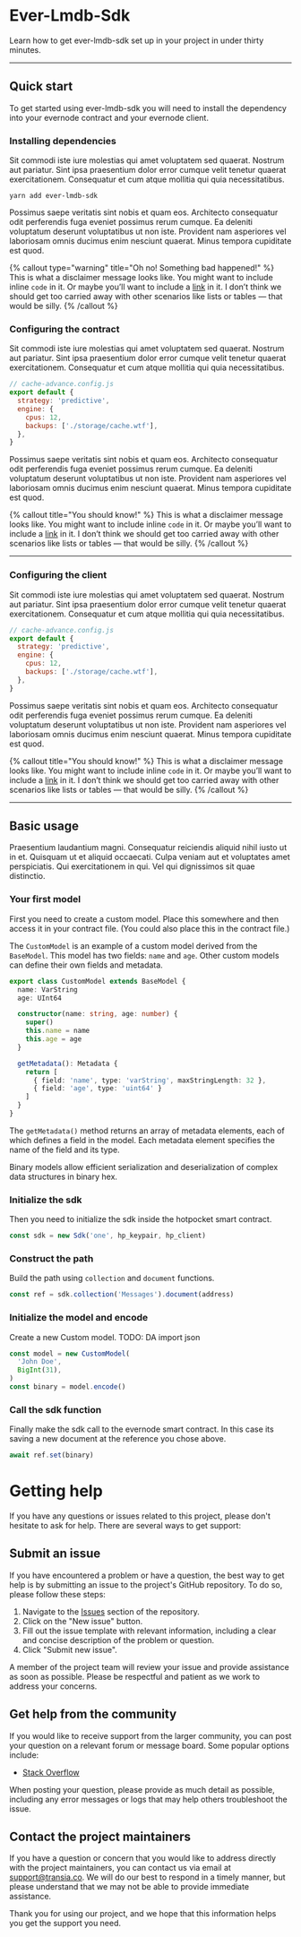 # Ever-Lmdb-Sdk

Learn how to get ever-lmdb-sdk set up in your project in under thirty minutes.

---

## Quick start

To get started using ever-lmdb-sdk you will need to install the dependency into your evernode contract and your evernode client.

### Installing dependencies

Sit commodi iste iure molestias qui amet voluptatem sed quaerat. Nostrum aut pariatur. Sint ipsa praesentium dolor error cumque velit tenetur quaerat exercitationem. Consequatur et cum atque mollitia qui quia necessitatibus.

```shell
yarn add ever-lmdb-sdk
```

Possimus saepe veritatis sint nobis et quam eos. Architecto consequatur odit perferendis fuga eveniet possimus rerum cumque. Ea deleniti voluptatum deserunt voluptatibus ut non iste. Provident nam asperiores vel laboriosam omnis ducimus enim nesciunt quaerat. Minus tempora cupiditate est quod.

{% callout type="warning" title="Oh no! Something bad happened!" %}
This is what a disclaimer message looks like. You might want to include inline `code` in it. Or maybe you’ll want to include a [link](/) in it. I don’t think we should get too carried away with other scenarios like lists or tables — that would be silly.
{% /callout %}

### Configuring the contract

Sit commodi iste iure molestias qui amet voluptatem sed quaerat. Nostrum aut pariatur. Sint ipsa praesentium dolor error cumque velit tenetur quaerat exercitationem. Consequatur et cum atque mollitia qui quia necessitatibus.

```js
// cache-advance.config.js
export default {
  strategy: 'predictive',
  engine: {
    cpus: 12,
    backups: ['./storage/cache.wtf'],
  },
}
```

Possimus saepe veritatis sint nobis et quam eos. Architecto consequatur odit perferendis fuga eveniet possimus rerum cumque. Ea deleniti voluptatum deserunt voluptatibus ut non iste. Provident nam asperiores vel laboriosam omnis ducimus enim nesciunt quaerat. Minus tempora cupiditate est quod.

{% callout title="You should know!" %}
This is what a disclaimer message looks like. You might want to include inline `code` in it. Or maybe you’ll want to include a [link](/) in it. I don’t think we should get too carried away with other scenarios like lists or tables — that would be silly.
{% /callout %}

---

### Configuring the client

Sit commodi iste iure molestias qui amet voluptatem sed quaerat. Nostrum aut pariatur. Sint ipsa praesentium dolor error cumque velit tenetur quaerat exercitationem. Consequatur et cum atque mollitia qui quia necessitatibus.

```js
// cache-advance.config.js
export default {
  strategy: 'predictive',
  engine: {
    cpus: 12,
    backups: ['./storage/cache.wtf'],
  },
}
```

Possimus saepe veritatis sint nobis et quam eos. Architecto consequatur odit perferendis fuga eveniet possimus rerum cumque. Ea deleniti voluptatum deserunt voluptatibus ut non iste. Provident nam asperiores vel laboriosam omnis ducimus enim nesciunt quaerat. Minus tempora cupiditate est quod.

{% callout title="You should know!" %}
This is what a disclaimer message looks like. You might want to include inline `code` in it. Or maybe you’ll want to include a [link](/) in it. I don’t think we should get too carried away with other scenarios like lists or tables — that would be silly.
{% /callout %}

---

## Basic usage

Praesentium laudantium magni. Consequatur reiciendis aliquid nihil iusto ut in et. Quisquam ut et aliquid occaecati. Culpa veniam aut et voluptates amet perspiciatis. Qui exercitationem in qui. Vel qui dignissimos sit quae distinctio.

### Your first model

First you need to create a custom model. Place this somewhere and then access it in your contract file. (You could also place this in the contract file.)

The `CustomModel` is an example of a custom model derived from the `BaseModel`. This model has two fields: `name` and `age`. Other custom models can define their own fields and metadata.

```ts
export class CustomModel extends BaseModel {
  name: VarString
  age: UInt64

  constructor(name: string, age: number) {
    super()
    this.name = name
    this.age = age
  }

  getMetadata(): Metadata {
    return [
      { field: 'name', type: 'varString', maxStringLength: 32 },
      { field: 'age', type: 'uint64' }
    ]
  }
}
```

The `getMetadata()` method returns an array of metadata elements, each of which defines a field in the model. Each metadata element specifies the name of the field and its type.

Binary models allow efficient serialization and deserialization of complex data structures in binary hex.

### Initialize the sdk

Then you need to initialize the sdk inside the hotpocket smart contract.

```ts
const sdk = new Sdk('one', hp_keypair, hp_client)
```

### Construct the path

Build the path using `collection` and `document` functions.

```ts
const ref = sdk.collection('Messages').document(address)
```

### Initialize the model and encode

Create a new Custom model. TODO: DA import json

```ts
const model = new CustomModel(
  'John Doe',
  BigInt(31),
)
const binary = model.encode()
```

### Call the sdk function

Finally make the sdk call to the evernode smart contract. In this case its saving a new document at the reference you chose above.

```ts
await ref.set(binary)
```

# Getting help

If you have any questions or issues related to this project, please don't hesitate to ask for help. There are several ways to get support:

## Submit an issue

If you have encountered a problem or have a question, the best way to get help is by submitting an issue to the project's GitHub repository. To do so, please follow these steps:

1. Navigate to the [Issues](https://github.com/Transia-RnD/ever-lmdb) section of the repository.
2. Click on the "New issue" button.
3. Fill out the issue template with relevant information, including a clear and concise description of the problem or question.
4. Click "Submit new issue".

A member of the project team will review your issue and provide assistance as soon as possible. Please be respectful and patient as we work to address your concerns.

## Get help from the community

If you would like to receive support from the larger community, you can post your question on a relevant forum or message board. Some popular options include:

- [Stack Overflow](https://stackoverflow.com)

When posting your question, please provide as much detail as possible, including any error messages or logs that may help others troubleshoot the issue.

## Contact the project maintainers

If you have a question or concern that you would like to address directly with the project maintainers, you can contact us via email at [support@transia.co](support@example.co). We will do our best to respond in a timely manner, but please understand that we may not be able to provide immediate assistance.

Thank you for using our project, and we hope that this information helps you get the support you need.
